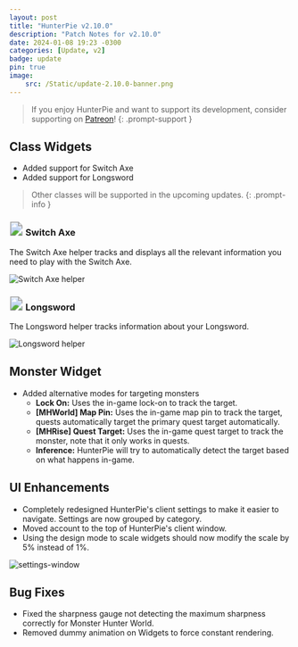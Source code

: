 ```yaml
---
layout: post
title: "HunterPie v2.10.0"
description: "Patch Notes for v2.10.0"
date: 2024-01-08 19:23 -0300
categories: [Update, v2]
badge: update
pin: true
image: 
    src: /Static/update-2.10.0-banner.png
---
```


> If you enjoy HunterPie and want to support its development, consider supporting on [Patreon](https://www.patreon.com/HunterPie)!
{: .prompt-support }

## <ion-icon name="star-sharp"></ion-icon> Class Widgets

- Added support for Switch Axe
- Added support for Longsword

> Other classes will be supported in the upcoming updates.
{: .prompt-info }

### <svg width="25" height="25"><image xlink:href="https://cdn.hunterpie.com/Static/switch-axe.svg" width="25" height="25"/></svg> Switch Axe

The Switch Axe helper tracks and displays all the relevant information you need to play with the Switch Axe.

![Switch Axe helper](/Static/switch-axe-helper.png)

### <svg width="25" height="25"><image xlink:href="https://cdn.hunterpie.com/Static/longsword.svg" width="25" height="25"/></svg> Longsword

The Longsword helper tracks information about your Longsword.

![Longsword helper](/Static/longsword-helper.png)

## <ion-icon name="skull-sharp"></ion-icon> Monster Widget

- Added alternative modes for targeting monsters
    - **Lock On:** Uses the in-game lock-on to track the target.
    - **[MHWorld] Map Pin:** Uses the in-game map pin to track the target, quests automatically target the primary quest target automatically.
    - **[MHRise] Quest Target:** Uses the in-game quest target to track the monster, note that it only works in quests.
    - **Inference:** HunterPie will try to automatically detect the target based on what happens in-game.

## <ion-icon name="sparkles-sharp"></ion-icon> UI Enhancements

- Completely redesigned HunterPie's client settings to make it easier to navigate. Settings are now grouped by category.
- Moved account to the top of HunterPie's client window.
- Using the design mode to scale widgets should now modify the scale by 5% instead of 1%.

![settings-window](/Static/hunterPie-v2.10.0-settings-window.png)

## <ion-icon name="bug-sharp"></ion-icon> Bug Fixes

- Fixed the sharpness gauge not detecting the maximum sharpness correctly for Monster Hunter World.
- Removed dummy animation on Widgets to force constant rendering.
